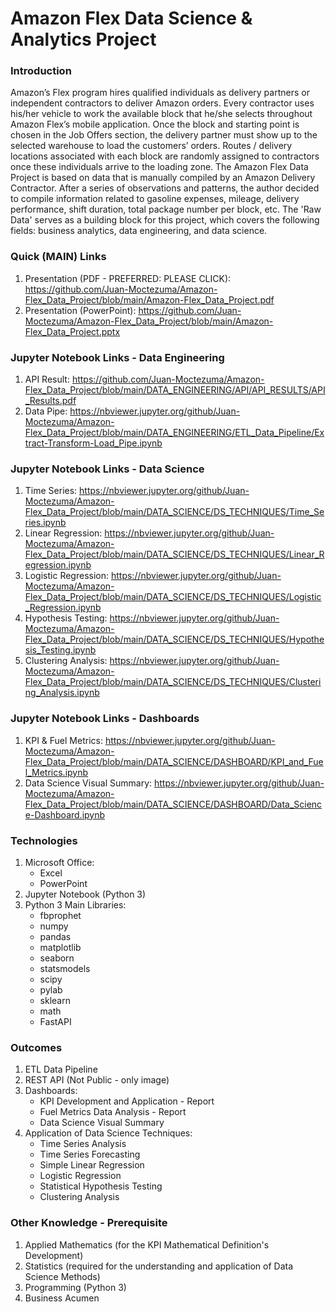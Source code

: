 # Amazon Flex Data Science & Analytics Project

### Introduction
Amazon’s Flex program hires qualified individuals as delivery partners or independent contractors to deliver Amazon orders.
Every contractor uses his/her vehicle to work the available block that he/she selects throughout Amazon Flex’s mobile application. 
Once the block and starting point is chosen in the Job Offers section, the delivery partner must show up to the selected warehouse 
to load the customers’ orders. Routes / delivery locations associated with each block are randomly assigned to contractors once these 
individuals arrive to the loading zone. The Amazon Flex Data Project is based on data that is manually compiled by an Amazon Delivery 
Contractor. After a series of observations and patterns, the author decided to compile information related to gasoline expenses, mileage, 
delivery performance, shift duration, total package number per block, etc. The 'Raw Data' serves as a building block for this project, which
covers the following fields: business analytics, data engineering, and data science.

### Quick (MAIN) Links
1. Presentation (PDF - PREFERRED: PLEASE CLICK): https://github.com/Juan-Moctezuma/Amazon-Flex_Data_Project/blob/main/Amazon-Flex_Data_Project.pdf
2. Presentation (PowerPoint): https://github.com/Juan-Moctezuma/Amazon-Flex_Data_Project/blob/main/Amazon-Flex_Data_Project.pptx

### Jupyter Notebook Links - Data Engineering
1. API Result: https://github.com/Juan-Moctezuma/Amazon-Flex_Data_Project/blob/main/DATA_ENGINEERING/API/API_RESULTS/API_Results.pdf
2. Data Pipe: https://nbviewer.jupyter.org/github/Juan-Moctezuma/Amazon-Flex_Data_Project/blob/main/DATA_ENGINEERING/ETL_Data_Pipeline/Extract-Transform-Load_Pipe.ipynb

### Jupyter Notebook Links - Data Science
1. Time Series: https://nbviewer.jupyter.org/github/Juan-Moctezuma/Amazon-Flex_Data_Project/blob/main/DATA_SCIENCE/DS_TECHNIQUES/Time_Series.ipynb
2. Linear Regression: https://nbviewer.jupyter.org/github/Juan-Moctezuma/Amazon-Flex_Data_Project/blob/main/DATA_SCIENCE/DS_TECHNIQUES/Linear_Regression.ipynb
3. Logistic Regression: https://nbviewer.jupyter.org/github/Juan-Moctezuma/Amazon-Flex_Data_Project/blob/main/DATA_SCIENCE/DS_TECHNIQUES/Logistic_Regression.ipynb
4. Hypothesis Testing: https://nbviewer.jupyter.org/github/Juan-Moctezuma/Amazon-Flex_Data_Project/blob/main/DATA_SCIENCE/DS_TECHNIQUES/Hypothesis_Testing.ipynb
5. Clustering Analysis: https://nbviewer.jupyter.org/github/Juan-Moctezuma/Amazon-Flex_Data_Project/blob/main/DATA_SCIENCE/DS_TECHNIQUES/Clustering_Analysis.ipynb

### Jupyter Notebook Links - Dashboards
1. KPI & Fuel Metrics: https://nbviewer.jupyter.org/github/Juan-Moctezuma/Amazon-Flex_Data_Project/blob/main/DATA_SCIENCE/DASHBOARD/KPI_and_Fuel_Metrics.ipynb
2. Data Science Visual Summary: https://nbviewer.jupyter.org/github/Juan-Moctezuma/Amazon-Flex_Data_Project/blob/main/DATA_SCIENCE/DASHBOARD/Data_Science-Dashboard.ipynb

### Technologies
1. Microsoft Office:
   * Excel
   * PowerPoint
2. Jupyter Notebook (Python 3)
3. Python 3 Main Libraries:
   * fbprophet
   * numpy
   * pandas
   * matplotlib
   * seaborn
   * statsmodels
   * scipy
   * pylab
   * sklearn
   * math
   * FastAPI

### Outcomes
1. ETL Data Pipeline
2. REST API (Not Public - only image)
3. Dashboards:
   * KPI Development and Application - Report
   * Fuel Metrics Data Analysis - Report
   * Data Science Visual Summary
4. Application of Data Science Techniques: 
   * Time Series Analysis
   * Time Series Forecasting
   * Simple Linear Regression
   * Logistic Regression
   * Statistical Hypothesis Testing
   * Clustering Analysis
  
### Other Knowledge - Prerequisite
1. Applied Mathematics (for the KPI Mathematical Definition's Development)
2. Statistics (required for the understanding and application of Data Science Methods)
3. Programming (Python 3)
4. Business Acumen
